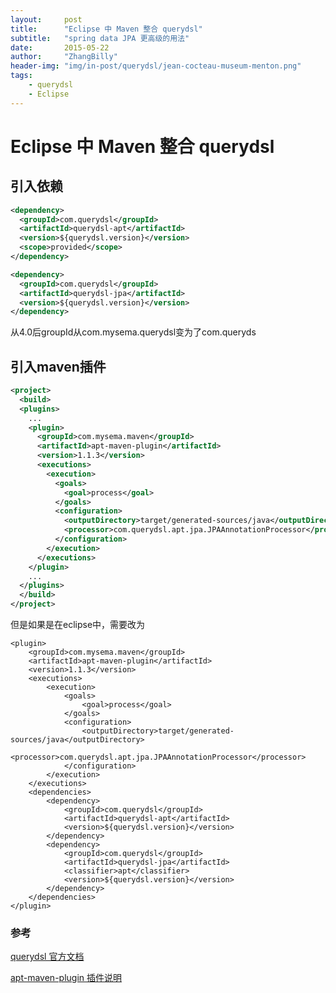 ```yaml
---
layout:     post
title:      "Eclipse 中 Maven 整合 querydsl"
subtitle:   "spring data JPA 更高级的用法"
date:       2015-05-22
author:     "ZhangBilly"
header-img: "img/in-post/querydsl/jean-cocteau-museum-menton.png"
tags:
    - querydsl
    - Eclipse
---
```




# Eclipse 中 Maven 整合 querydsl

## 引入依赖

```xml
<dependency>
  <groupId>com.querydsl</groupId>
  <artifactId>querydsl-apt</artifactId>
  <version>${querydsl.version}</version>
  <scope>provided</scope>
</dependency>

<dependency>
  <groupId>com.querydsl</groupId>
  <artifactId>querydsl-jpa</artifactId>
  <version>${querydsl.version}</version>
</dependency>
```

从4.0后groupId从com.mysema.querydsl变为了com.queryds

## 引入maven插件

```xml
<project>
  <build>
  <plugins>
    ...
    <plugin>
      <groupId>com.mysema.maven</groupId>
      <artifactId>apt-maven-plugin</artifactId>
      <version>1.1.3</version>
      <executions>
        <execution>
          <goals>
            <goal>process</goal>
          </goals>
          <configuration>
            <outputDirectory>target/generated-sources/java</outputDirectory>
            <processor>com.querydsl.apt.jpa.JPAAnnotationProcessor</processor>
          </configuration>
        </execution>
      </executions>
    </plugin>
    ...
  </plugins>
  </build>
</project>
```

但是如果是在eclipse中，需要改为

```
<plugin>
	<groupId>com.mysema.maven</groupId>
	<artifactId>apt-maven-plugin</artifactId>
	<version>1.1.3</version>
	<executions>
		<execution>
			<goals>
				<goal>process</goal>
			</goals>
			<configuration>
				<outputDirectory>target/generated-sources/java</outputDirectory>
				<processor>com.querydsl.apt.jpa.JPAAnnotationProcessor</processor>
			</configuration>
		</execution>
	</executions>
	<dependencies>
		<dependency>
			<groupId>com.querydsl</groupId>
			<artifactId>querydsl-apt</artifactId>
			<version>${querydsl.version}</version>
		</dependency>
		<dependency>
			<groupId>com.querydsl</groupId>
			<artifactId>querydsl-jpa</artifactId>
			<classifier>apt</classifier>
			<version>${querydsl.version}</version>
		</dependency>
	</dependencies>
</plugin>
```

### 参考

[querydsl 官方文档](http://www.querydsl.com/static/querydsl/latest/reference/html/ch02.html#jpa_integration)

[apt-maven-plugin 插件说明](https://github.com/querydsl/apt-maven-plugin/wiki/m2e-usage)





